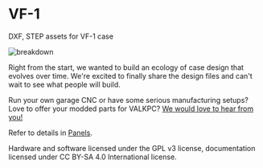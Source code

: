# VF-1
DXF, STEP assets for VF-1 case

![breakdown](https://user-images.githubusercontent.com/78197517/121627698-6d2f4e80-caaa-11eb-930e-ab1f097d5d06.png)

Right from the start, we wanted to build an ecology of case design that evolves over time. We're excited to finally share the design files and can't wait to see what people will build.

Run your own garage CNC or have some serious manufacturing setups? Love to offer your modded parts for VALKPC? [We would love to hear from you!](https://valkpc.com/pages/get-in-touch)

Refer to details in [Panels](Panels).

Hardware and software licensed under the GPL v3 license, documentation licensed under CC BY-SA 4.0 International license.
